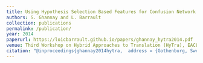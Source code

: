 ```yaml
---
title: Using Hypothesis Selection Based Features for Confusion Network MT System Combination
authors: S. Ghannay and L. Barrault
collection: publications
permalink: /publication/
year: 2014
paperurl: https://loicbarrault.github.io/papers/ghannay_hytra2014.pdf
venue: Third Workshop on Hybrid Approaches to Translation (HyTra), EACL 2014
citation: "@inproceedings{ghannay2014hytra,  address = {Gothenburg, Sweden},  author = {S. Ghannay and L. Barrault},  booktitle = {Third Workshop on Hybrid Approaches to Translation (HyTra), EACL 2014},  category = {ACTI},  title = {Using Hypothesis Selection Based Features for Confusion Network MT System Combination},  url = {https://loicbarrault.github.io/papers/ghannay_hytra2014.pdf},  year = {2014} }  "
---
```

